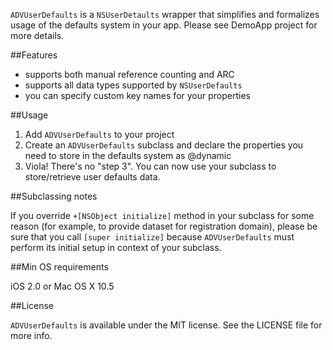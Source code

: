 `ADVUserDefaults` is a `NSUserDetaults` wrapper that simplifies and formalizes usage of the defaults system in your app. Please see DemoApp project for more details.

##Features

- supports both manual reference counting and ARC
- supports all data types supported by `NSUserDefaults`
- you can specify custom key names for your properties

##Usage

1. Add `ADVUserDefaults` to your project
2. Create an `ADVUserDefaults` subclass and declare the properties you need to store in the defaults system as @dynamic
3. Viola! There's no "step 3". You can now use your subclass to store/retrieve user defaults data.

##Subclassing notes

If you override `+[NSObject initialize]` method in your subclass for some reason (for example, to provide dataset for registration domain), please be sure that you call `[super initialize]` because `ADVUserDefaults` must perform its initial setup in context of your subclass.

##Min OS requirements

iOS 2.0 or Mac OS X 10.5

##License

`ADVUserDefaults` is available under the MIT license. See the LICENSE file for more info.